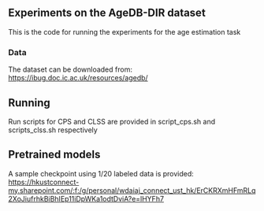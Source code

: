 
## Experiments on the AgeDB-DIR dataset

This is the code for running the experiments for the age estimation task

### Data

The dataset can be downloaded from: https://ibug.doc.ic.ac.uk/resources/agedb/


## Running

Run scripts for CPS and CLSS are provided in script_cps.sh and scripts_clss.sh respectively


## Pretrained models

A sample checkpoint using 1/20 labeled data is provided: 
https://hkustconnect-my.sharepoint.com/:f:/g/personal/wdaiaj_connect_ust_hk/ErCKRXmHFmRLq2XoJiufrhkBiBhIEp11iDpWKa1odtDviA?e=lHYFh7


